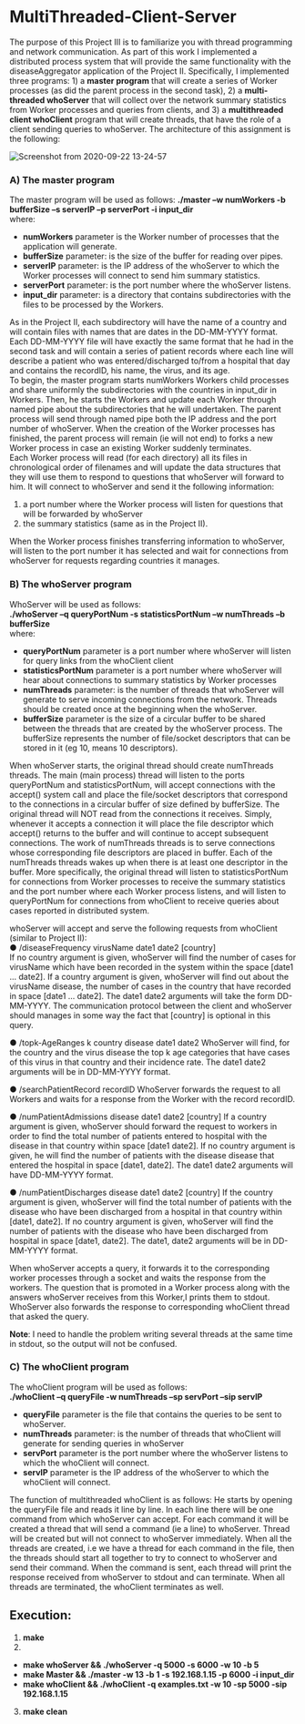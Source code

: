 # MultiThreaded-Client-Server
The purpose of this Project III is to familiarize you with thread programming and network communication.
As part of this work I implemented a distributed process system that will provide the same
functionality with the diseaseAggregator application of the Project II. Specifically, I implemented three
programs: 1) a **master program** that will create a series of Worker processes (as did the parent process
in the second task), 2) a **multi-threaded whoServer** that will collect over the network summary statistics from Worker
processes and queries from clients, and 3) a **multithreaded client whoClient** program that will create
threads, that have the role of a client sending queries to whoServer. The architecture of this assignment is the following:


![Screenshot from 2020-09-22 13-24-57](https://user-images.githubusercontent.com/60033683/93871289-12b15080-fcd7-11ea-9438-d32a0a66ee8a.png)

### **A) The master program**
The master program will be used as follows:
**./master –w numWorkers -b bufferSize –s serverIP –p serverPort -i input_dir**  
where:  
- **numWorkers** parameter is the Worker number of processes that the application will generate.
- **bufferSize** parameter: is the size of the buffer for reading over pipes.
- **serverIP** parameter: is the IP address of the whoServer to which the Worker processes will connect to
send him summary statistics.
- **serverPort** parameter: is the port number where the whoServer listens.
- **input_dir** parameter: is a directory that contains subdirectories with the files to be processed
by the Workers.  

As in the Project II, each subdirectory will have the name of a country and will contain files with
names that are dates in the DD-MM-YYYY format. Each DD-MM-YYYY file will have exactly the same
format that he had in the second task and will contain a series of patient records where each line will describe
a patient who was entered/discharged to/from a hospital that day and contains the recordID, his name,
the virus, and its age.  
To begin, the master program starts numWorkers Workers child processes and share
uniformly the subdirectories with the countries in input_dir in Workers. Then, he starts the Workers and update each Worker through named pipe about the subdirectories that he will
undertaken. The parent process will send through named pipe both the IP address and the port number of whoServer.
When the creation of the Worker processes has finished, the parent process will remain (ie will not end) to
forks a new Worker process in case an existing Worker suddenly terminates.  
Each Worker process will read (for each directory) all its files in chronological order
of filenames and will update the data structures that they will use them to respond to
questions that whoServer will forward to him. It will connect to whoServer and send it the following information:  
1) a port number where the Worker process will listen for questions that will be forwarded by whoServer  
2) the summary statistics (same as in the Project II).  

When the Worker process finishes transferring information to whoServer,
will listen to the port number it has selected and wait for connections from whoServer for requests regarding
countries it manages.  

### **B) The whoServer program**
WhoServer will be used as follows:  
**./whoServer –q queryPortNum -s statisticsPortNum –w numThreads –b bufferSize**  
where:  
- **queryPortNum** parameter is a port number where whoServer will listen for query links
from the whoClient client
- **statisticsPortNum** parameter is a port number where whoServer will hear about connections to
summary statistics by Worker processes
- **numThreads** parameter: is the number of threads that whoServer will generate to serve
incoming connections from the network. Threads should be created once at the beginning when the
whoServer.
- **bufferSize** parameter is the size of a circular buffer to be shared between the threads that
are created by the whoServer process. The bufferSize represents the number of file/socket descriptors that
can be stored in it (eg 10, means 10 descriptors).  

When whoServer starts, the original thread should create numThreads threads. The
main (main process) thread will listen to the ports queryPortNum and statisticsPortNum, will accept connections
with the accept() system call and place the file/socket descriptors that
correspond to the connections in a circular buffer of size defined by bufferSize. The original thread will NOT
read from the connections it receives. Simply, whenever it accepts a connection it will place the file descriptor
which accept() returns to the buffer and will continue to accept subsequent connections. The work of numThreads
threads is to serve connections whose corresponding file descriptors are placed in
buffer. Each of the numThreads threads wakes up when there is at least one descriptor in the buffer.
More specifically, the original thread will listen to statisticsPortNum for connections from Worker processes to
receive the summary statistics and the port number where each Worker process listens, and will listen to
queryPortNum for connections from whoClient to receive queries about cases reported in
distributed system. 

whoServer will accept and serve the following requests from whoClient (similar to Project II):  
● /diseaseFrequency virusName date1 date2 [country]  
If no country argument is given, whoServer will find the number of cases for virusName
which have been recorded in the system within the space [date1 ... date2]. If a country argument is given, whoServer will find out about the virusName disease, the number of cases in the country that have
recorded in space [date1 ... date2]. The date1 date2 arguments will take the form
DD-MM-YYYY. The communication protocol between the client and whoServer should
manages in some way the fact that [country] is optional in this query.  


● /topk-AgeRanges k country disease date1 date2
WhoServer will find, for the country and the virus disease the top k age categories that have
cases of this virus in that country and their incidence rate. The
date1 date2 arguments will be in DD-MM-YYYY format.


● /searchPatientRecord recordID
WhoServer forwards the request to all Workers and waits for a response from the Worker with the record
recordID.


● /numPatientAdmissions disease date1 date2 [country]
If a country argument is given, whoServer should forward the request to workers in order to find the
total number of patients entered to hospital with the disease in that country within space [date1 date2]. If no country argument is given, he will find the number of patients with the disease
disease that entered the hospital in space [date1, date2].
The date1 date2 arguments will
have DD-MM-YYYY format.


● /numPatientDischarges disease date1 date2 [country]
If the country argument is given, whoServer will find the total number of patients with the disease
who have been discharged from a hospital in that country within [date1, date2]. If no
country argument is given, whoServer will find the number of patients with the disease who have been discharged from
hospital in space [date1, date2]. The date1, date2 arguments will be in DD-MM-YYYY format.  


When whoServer accepts a query, it forwards it to the corresponding worker processes through a socket and waits
the response from the workers. The question that is promoted in a Worker process along with the answers
whoServer receives from this Worker,I prints them to stdout. WhoServer also forwards the response to
corresponding whoClient thread that asked the query.

**Note**: I need to handle the problem writing several threads at the same time in stdout, so the output will not be confused.

### **C) The whoClient program**  
The whoClient program will be used as follows:  
**./whoClient –q queryFile -w numThreads –sp servPort –sip servIP**
- **queryFile** parameter is the file that contains the queries to be sent to whoServer.
- **numThreads** parameter: is the number of threads that whoClient will generate for sending
queries in whoServer
- **servPort** parameter is the port number where the whoServer listens to which the whoClient will connect.
- **servIP** parameter is the IP address of the whoServer to which the whoClient will connect.


The function of multithreaded whoClient is as follows: He starts by opening the queryFile file and
reads it line by line. In each line there will be one command from which whoServer can accept. For each
command it will be created a thread that will send a command (ie a line) to whoServer. Thread
will be created but will not connect to whoServer immediately. When all the threads are created, i.e we have a thread for each command in the file, then the threads should start all together to try to connect
to whoServer and send their command. When the command is sent, each thread will print the response received
from whoServer to stdout and can terminate. When all threads are terminated, the whoClient terminates as well.

## Execution:
1. **make**
2. 
- **make whoServer && ./whoServer -q 5000 -s 6000 -w 10 -b 5**
- **make Master && ./master -w 13 -b 1 -s 192.168.1.15 -p 6000 -i input_dir**
- **make whoClient && ./whoClient -q examples.txt -w 10 -sp 5000 -sip 192.168.1.15**
3. **make clean**

